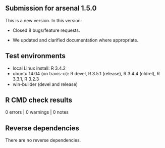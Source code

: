 ## Submission for arsenal 1.5.0

This is a new version. In this version:

* Closed 8 bugs/feature requests.

* We updated and clarified documentation where appropriate.

## Test environments

* local Linux install: R 3.4.2
* ubuntu 14.04 (on travis-ci): R devel, R 3.5.1 (release), R 3.4.4 (oldrel), R 3.3.1, R 3.2.3
* win-builder (devel and release)

## R CMD check results

0 errors | 0 warnings | 0 notes

## Reverse dependencies

There are no reverse dependencies.


